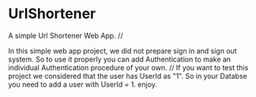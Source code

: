 # UrlShortener
A simple Url Shortener Web App.
//

In this simple web app project, we did not prepare sign in and sign out system. So to use it properly you can add Authentication to make an individual Authentication procedure of your own. 
//
If you want to test this project we considered that the user has UserId as "1". So in your Databse you need to add a user with UserId = 1. 
enjoy.

